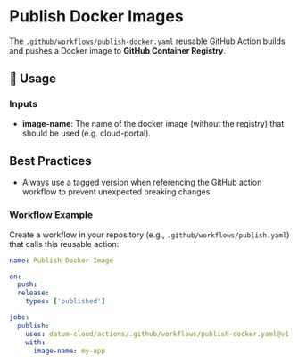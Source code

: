# Publish Docker Images

The `.github/workflows/publish-docker.yaml` reusable GitHub Action builds and
pushes a Docker image to **GitHub Container Registry**.

## 🚀 Usage

### Inputs

- **image-name**: The name of the docker image (without the registry) that
  should be used (e.g. cloud-portal).

## Best Practices

- Always use a tagged version when referencing the GitHub action workflow to
  prevent unexpected breaking changes.

### **Workflow Example**

Create a workflow in your repository (e.g., `.github/workflows/publish.yaml`)
that calls this reusable action:

```yaml
name: Publish Docker Image

on:
  push:
  release:
    types: ['published']

jobs:
  publish:
    uses: datum-cloud/actions/.github/workflows/publish-docker.yaml@v1
    with:
      image-name: my-app
```

